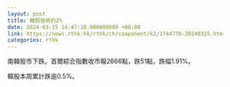 ```yaml
---
layout: post
title: 韓股低收約2%
date: 2024-03-15 14:47:10.000000000 +08:00
link: https://news.rthk.hk/rthk/ch/component/k2/1744778-20240315.htm
categories: rthk
---
```


南韓股市下跌。首爾綜合指數收市報2666點，跌51點，跌幅1.91%。

韓股本周累計跌逾0.5%。
